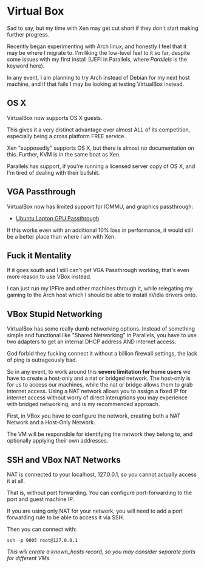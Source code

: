 
# Virtual Box

Sad to say, but my time with Xen may get cut short if they don't start making further progress.

Recently began experimenting with Arch linux, and honestly I feel that it may be where I migrate to.  I'm liking the low-level feel to it so far, despite some issues with my first install (UEFI in Parallels, where _Parallels_ is the keyword here).

In any event, I am planning to try Arch instead of Debian for my next host machine, and if that fails I may be looking at testing VirtualBox instead.


## OS X

VirtualBox now supports OS X guests.

This gives it a very distinct advantage over almost ALL of its competition, especially being a cross platform FREE service.

Xen "supposedly" supports OS X, but there is almost no documentation on this.  Further, KVM is in the same boat as Xen.

Parallels has support, if you're running a licensed server copy of OS X, and I'm tired of dealing with their bullshit.


## VGA Passthrough

VirtualBox now has limited support for IOMMU, and graphics passthrough:

- [Ubuntu Laptop GPU Passthrough](http://askubuntu.com/questions/202926/how-to-use-nvidia-geforce-m310-on-ubuntu-12-10-running-as-guest-in-virtualbox)

If this works even with an additional 10% loss in performance, it would still be a better place than where I am with Xen.


## Fuck it Mentality

If it goes south and I still can't get VGA Passthrough working, that's even more reason to use VBox instead.

I can just run my IPFire and other machines through it, while relegating my gaming to the Arch host which I should be able to install nVidia drivers onto.


## VBox Stupid Networking

VirtualBox has some really dumb networking options.  Instead of something simple and functional like "Shared Networking" in Parallels, you have to use two adapters to get an internal DHCP address AND internet access.

God forbid they fucking connect it without a billion firewall settings, the lack of ping is outrageously bad.

So in any event, to work around this **severe limitation for home users** we have to create a host-only and a nat or bridged network.  The host-only is for us to access our machines, while the nat or bridge allows them to grab internet access.  Using a NAT network allows you to assign a fixed IP for internet access without worry of direct interuptions you may experience with bridged networking, and is my recommended approach.

First, in VBox you have to configure the network, creating both a NAT Network and a Host-Only Network.

The VM will be responsible for identifying the network they belong to, and optionally applying their own addresses.


## SSH and VBox NAT Networks

NAT is connected to your localhost, 127.0.0.1, so you cannot actually access it at all.

That is, without port forwarding.  You can configure port-forwarding to the port and guest machine IP.

If you are using only NAT for your network, you will need to add a port forwarding rule to be able to access it via SSH.

Then you can connect with:

    ssh -p 9005 root@127.0.0.1

_This will create a known_hosts record, so you may consider separate ports for different VMs._
